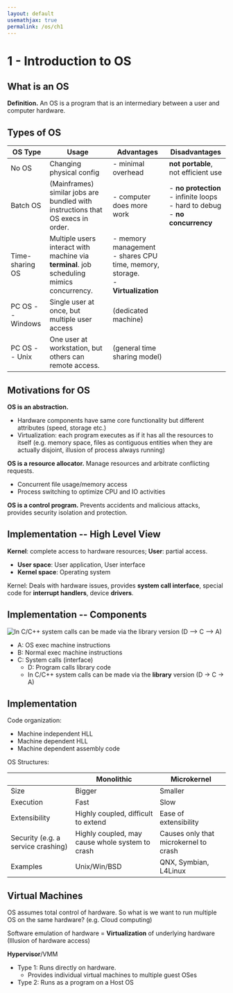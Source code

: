 ```yaml
---
layout: default
usemathjax: true
permalink: /os/ch1
---
```


# 1 - Introduction to OS

## What is an OS

**Definition.** An OS is a program that is an intermediary between a user and computer hardware.

## Types of OS

| OS Type          | Usage                                                        | Advantages                                                   | Disadvantages                                                |
| ---------------- | ------------------------------------------------------------ | ------------------------------------------------------------ | ------------------------------------------------------------ |
| No OS            | Changing physical config                                     | - minimal overhead                                           | **not portable**, not efficient use                          |
| Batch OS         | (Mainframes) similar jobs are bundled with instructions that OS execs in order. | - computer does more work                                    | - **no protection** <br />- infinite loops <br />- hard to debug <br />- **no concurrency** |
| Time-sharing OS  | Multiple users interact with machine via **terminal**. job scheduling mimics concurrency. | - memory management<br />- shares CPU time, memory, storage.<br />-  **Virtualization** |                                                              |
| PC OS -- Windows | Single user at once, but multiple user access                | (dedicated machine)                                          |                                                              |
| PC OS -- Unix    | One user at workstation, but others can remote access.       | (general time sharing model)                                 |                                                              |

## Motivations for OS

**OS is an abstraction.** 

- Hardware components have same core functionality but different attributes (speed, storage etc.)
- Virtualization: each program executes as if it has all the resources to itself (e.g. memory space, files as contiguous entities when they are actually disjoint, illusion of process always running)

**OS is a resource allocator.** Manage resources and arbitrate conflicting requests.

- Concurrent file usage/memory access
- Process switching to optimize CPU and IO activities

**OS is a control program.** Prevents accidents and malicious attacks, provides security isolation and protection.

## Implementation -- High Level View

**Kernel**: complete access to hardware resources; **User**: partial access.

- **User space**: User application, User interface
- **Kernel space**: Operating system

Kernel: Deals with hardware issues, provides **system call interface**, special code for **interrupt handlers**, device **drivers**.

## Implementation -- Components

![In C/C++ system calls can be made via the library version (D --> C --> A)](/notes-blog/assets/img/os/systemcomms.png)

- A: OS exec machine instructions
- B: Normal exec machine instructions
- C: System calls (interface)
  - D: Program calls library code
  - In C/C++ system calls can be made via the **library** version (D -> C -> A)

## Implementation

Code organization:

- Machine independent HLL
- Machine dependent HLL
- Machine dependent assembly code

OS Structures:

|                                    | Monolithic                                      | Microkernel                           |
| ---------------------------------- | ----------------------------------------------- | ------------------------------------- |
| Size                               | Bigger                                          | Smaller                               |
| Execution                          | Fast                                            | Slow                                  |
| Extensibility                      | Highly coupled, difficult to extend             | Ease of extensibility                 |
| Security (e.g. a service crashing) | Highly coupled, may cause whole system to crash | Causes only that microkernel to crash |
| Examples                           | Unix/Win/BSD                                    | QNX, Symbian, L4Linux                 |

## Virtual Machines

OS assumes total control of hardware. So what is we want to run multiple OS on the same hardware? (e.g. Cloud computing)

Software emulation of hardware = **Virtualization** of underlying hardware (Illusion of hardware access)

**Hypervisor**/VMM

- Type 1: Runs directly on hardware.
  - Provides individual virtual machines to multiple guest OSes
- Type 2: Runs as a program on a Host OS